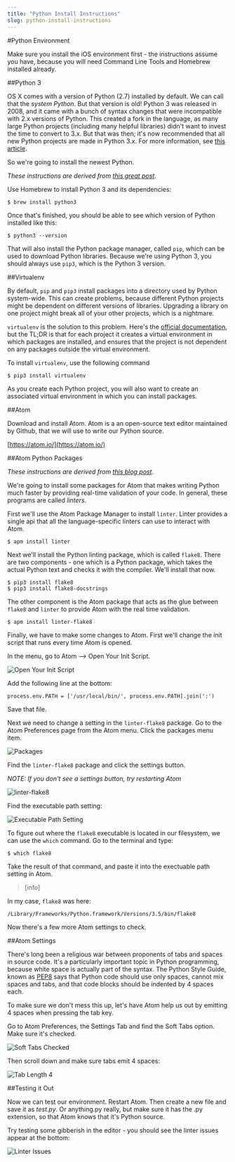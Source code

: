 ```yaml
---
title: "Python Install Instructions"
slug: python-install-instructions
---
```


#Python Environment

Make sure you install the iOS environment first - the instructions assume you have, because you will need Command Line Tools and Homebrew installed already.

##Python 3

OS X comes with a version of Python (2.7) installed by default. We can call that the *system Python*. But that version is old! Python 3 was released in 2008, and it came with a bunch of syntax changes that were incompatible with 2.x versions of Python. This created a fork in the language, as many large Python projects (including many helpful libraries) didn't want to invest the time to convert to 3.x.  But that was then; it's now recommended that all new Python projects are made in Python 3.x. For more information, see [this article](https://wiki.python.org/moin/Python2orPython3). 

So we're going to install the newest Python.

*These instructions are derived from [this great post](http://www.marinamele.com/2014/07/install-python3-on-mac-os-x-and-use-virtualenv-and-virtualenvwrapper.html)*.

Use Homebrew to install Python 3 and its dependencies:

	$ brew install python3
	
Once that's finished, you should be able to see which version of Python installed like this:

	$ python3 --version

That will also install the Python package manager, called `pip`, which can be used to download Python libraries. Because we're using Python 3, you should always use `pip3`, which is the Python 3 version.

##Virtualenv

By default, `pip` and `pip3` install packages into a directory used by Python system-wide. This can create problems, because different Python projects might be dependent on different versions of libraries. Upgrading a library on one project might break all of your other projects, which is a nightmare.

`virtualenv` is the solution to this problem. Here's the [official documentation](https://virtualenv.pypa.io/en/latest/), but the TL;DR is that for each project it creates a virtual environment in which packages are installed, and ensures that the project is not dependent on any packages outside the virtual environment. 

To install `virtualenv`, use the following command

	$ pip3 install virtualenv
	
As you create each Python project, you will also want to create an associated virtual environment in which you can install packages.

##Atom

Download and install Atom. Atom is a an open-source text editor maintained by Github, that we will use to write our Python source.

[https://atom.io/](https://atom.io/)

##Atom Python Packages

*These instructions are derived from [this blog post](http://www.marinamele.com/install-and-configure-atom-editor-for-python)*. 

We're going to install some packages for Atom that makes writing Python much faster by providing real-time validation of your code. In general, these programs are called *linters*.

First we'll use the Atom Package Manager to install `linter`. Linter provides a single api that all the language-specific linters can use to interact with Atom.

	$ apm install linter

Next we'll install the Python linting package, which is called `flake8`. There are two components - one which is a Python package, which takes the actual Python text and checks it with the compiler. We'll install that now.

	$ pip3 install flake8
	$ pip3 install flake8-docstrings
	
The other component is the Atom package that acts as the glue between `flake8` and `linter` to provide Atom with the real time validation.

	$ apm install linter-flake8
	
Finally, we have to make some changes to Atom. First we'll change the init script that runs every time Atom is opened.

In the menu, go to Atom --> Open Your Init Script.

![Open Your Init Script](openInitScript.png)

Add the following line at the bottom:

	process.env.PATH = ['/usr/local/bin/', process.env.PATH].join(':')
	
Save that file.

Next we need to change a setting in the `linter-flake8` package. Go to the Atom Preferences page from the Atom menu. Click the packages menu item.

![Packages](packages.png)

Find the `linter-flake8` package and click the settings button.

_NOTE: If you don't see a settings button, try restarting Atom_

![linter-flake8](linterflake8.png)

Find the executable path setting:

![Executable Path Setting](executablePath.png)

To figure out where the `flake8` executable is located in our filesystem, we can use the `which` command. Go to the terminal and type:

	$ which flake8
	
Take the result of that command, and paste it into the exectuable path setting in Atom.

> [info]
> 
In my case, `flake8` was here:
>
	/Library/Frameworks/Python.framework/Versions/3.5/bin/flake8
	
Now there's a few more Atom settings to check.
	
##Atom Settings

There's long been a religious war between proponents of tabs and spaces in source code. It's a particularly important topic in Python programming, because white space is actually part of the syntax. The Python Style Guide, known as [PEP8](https://www.python.org/dev/peps/pep-0008/) says that Python code should use only spaces, cannot mix spaces and tabs, and that code blocks should be indented by 4 spaces each.

To make sure we don't mess this up, let's have Atom help us out by emitting 4 spaces when pressing the tab key.

Go to Atom Preferences, the Settings Tab and find the Soft Tabs option. Make sure it's checked.

![Soft Tabs Checked](softTabs.png)

Then scroll down and make sure tabs emit 4 spaces:

![Tab Length 4](tabsLength.png)

##Testing it Out

Now we can test our environment. Restart Atom. Then create a new file and save it as *test.py*. Or anything.py really, but make sure it has the .py extension, so that Atom knows that it's Python source. 

Try testing some gibberish in the editor - you should see the linter issues appear at the bottom:

![Linter Issues](linterIssues.png)
